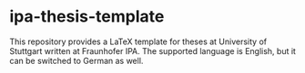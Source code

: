 # ipa-thesis-template
This repository provides a LaTeX template for theses at University of Stuttgart written at Fraunhofer IPA.
The supported language is English, but it can be switched to German as well.
